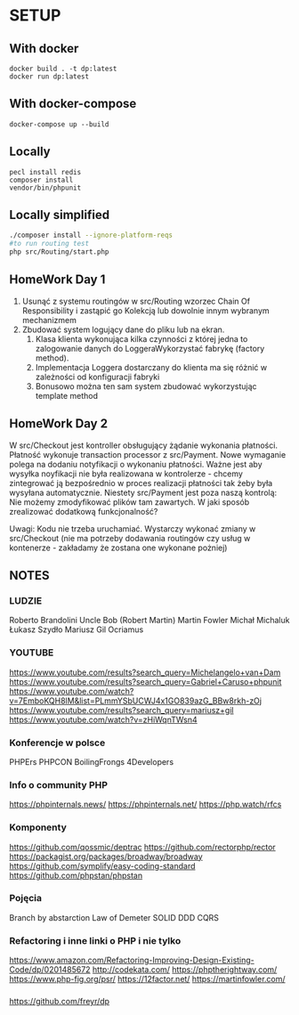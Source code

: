 # SETUP

## With docker
```shell
docker build . -t dp:latest
docker run dp:latest
```

## With docker-compose
```shell
docker-compose up --build
```

## Locally
```shell
pecl install redis
composer install
vendor/bin/phpunit
```

## Locally simplified
```bash
./composer install --ignore-platform-reqs
#to run routing test
php src/Routing/start.php
```

## HomeWork Day 1
1. Usunąć z systemu routingów w src/Routing wzorzec Chain Of Responsibility i zastąpić go Kolekcją lub dowolnie innym wybranym mechanizmem
2. Zbudować system logujący dane do pliku lub na ekran. 
   1. Klasa klienta wykonująca kilka czynności z której jedna to zalogowanie danych do LoggeraWykorzystać fabrykę (factory method). 
   2. Implementacja Loggera dostarczany do klienta ma się różnić w zależności od konfiguracji fabryki 
   3. Bonusowo można ten sam system zbudować wykorzystując template method


## HomeWork Day 2
W src/Checkout jest kontroller obsługujący żądanie wykonania płatności. Płatność wykonuje transaction processor z src/Payment.
Nowe wymaganie polega na dodaniu notyfikacji o wykonaniu płatności. Ważne jest aby wysyłka noyfikacji nie była realizowana w kontrolerze - 
chcemy zintegrować ją bezpośrednio w proces realizacji płatności tak żeby była wysyłana automatycznie. Niestety src/Payment jest poza naszą kontrolą:
Nie możemy zmodyfikować plików tam zawartych. W jaki sposób zrealizować dodatkową funkcjonalność?

Uwagi:
Kodu nie trzeba uruchamiać. Wystarczy wykonać zmiany w src/Checkout (nie ma potrzeby dodawania routingów czy usług w kontenerze - zakładamy że zostana one wykonane pożniej)



## NOTES

### LUDZIE
Roberto Brandolini
Uncle Bob (Robert Martin)
Martin Fowler
Michał Michaluk
Łukasz Szydło
Mariusz Gil
Ocriamus

### YOUTUBE 
https://www.youtube.com/results?search_query=Michelangelo+van+Dam
https://www.youtube.com/results?search_query=Gabriel+Caruso+phpunit
https://www.youtube.com/watch?v=7EmboKQH8lM&list=PLmmYSbUCWJ4x1GO839azG_BBw8rkh-zOj
https://www.youtube.com/results?search_query=mariusz+gil
https://www.youtube.com/watch?v=zHiWqnTWsn4

### Konferencje w polsce
PHPErs
PHPCON
BoilingFrongs
4Developers

### Info o community PHP
https://phpinternals.news/
https://phpinternals.net/
https://php.watch/rfcs

### Komponenty
https://github.com/qossmic/deptrac
https://github.com/rectorphp/rector
https://packagist.org/packages/broadway/broadway
https://github.com/symplify/easy-coding-standard
https://github.com/phpstan/phpstan

### Pojęcia
Branch by abstarction
Law of Demeter
SOLID
DDD
CQRS

### Refactoring i inne linki o PHP i nie tylko
https://www.amazon.com/Refactoring-Improving-Design-Existing-Code/dp/0201485672
http://codekata.com/
https://phptherightway.com/
https://www.php-fig.org/psr/
https://12factor.net/
https://martinfowler.com/


###
https://github.com/freyr/dp

